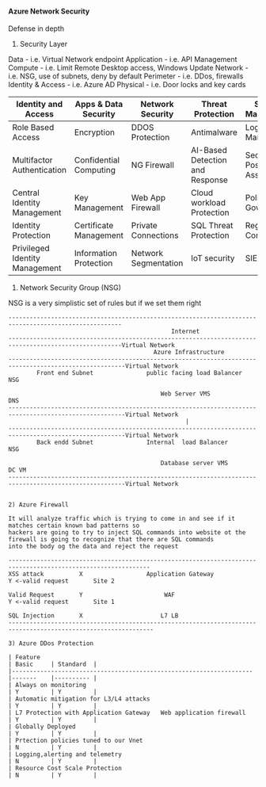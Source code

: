 #### Azure Network Security

Defense in depth

1) Security Layer

Data - i.e. Virtual Network endpoint
Application - i.e. API Management
Compute - i.e. Limit Remote Desktop access, Windows Update
Network - i.e. NSG, use of subnets, deny by default
Perimeter - i.e. DDos, firewalls
Identity & Access - i.e. Azure AD
Physical - i.e. Door locks and key cards


| Identity and   Access          	| Apps & Data Security   	| Network Security     	| Threat Protection               	| Security Management         	|
|--------------------------------	|------------------------	|----------------------	|---------------------------------	|-----------------------------	|
| Role Based Access              	| Encryption             	| DDOS Protection      	| Antimalware                     	| Log Management              	|
| Multifactor Authentication     	| Confidential Computing 	| NG Firewall          	| AI-Based Detection and Response 	| Security Posture Assessment 	|
| Central Identity Management    	| Key Management         	| Web App Firewall     	| Cloud workload Protection       	| Policy and Governance       	|
| Identity Protection            	| Certificate Management 	| Private Connections  	| SQL Threat Protection           	| Regulatory Compliance       	|
| Privileged Identity Management 	| Information Protection 	| Network Segmentation 	| IoT security                    	| SIEM                        	|


1) Network Security Group (NSG)
   
NSG is a very simplistic set of rules but if we set them right

```
------------------------------------------------------------------------------------------------------ 
                                              Internet   
------------------------------------------------------------------------------------------------------Virtual Network
                                         Azure Infrastructure                                           
-------------------------------------------------------------------------------------------------------Virtual Network
        Front end Subnet               public facing load Balancer              NSG                   
                                                                                
                                           Web Server VMS                       DNS
-------------------------------------------------------------------------------------------------------Virtual Network
                                                  |
-------------------------------------------------------------------------------------------------------Virtual Network
        Back endd Subnet               Internal  load Balancer                   NSG                   
                                                                                
                                           Database server VMS                  DC VM
-------------------------------------------------------------------------------------------------------Virtual Network


2) Azure Firewall 

It will analyze traffic which is trying to come in and see if it matches certain known bad patterns so 
hackers are going to try to inject SQL commands into website ot the firewall is going to recognize that there are SQL commands 
into the body og the data and reject the request

--------------------------------------------------------------------------------------------------------------
XSS attack          X                  Application Gateway                Y <-valid request       Site 2 

Valid Request       Y                       WAF                           Y <-valid request       Site 1

SQL Injection       X                      L7 LB
---------------------------------------------------------------------------------------------------------------

3) Azure DDos Protection

| Feature                                                            	| Basic 	| Standard 	|
|--------------------------------------------------------------------	|-------	|----------	|
| Always on monitoring                                               	| Y     	| Y        	|
| Automatic mitigation for L3/L4 attacks                             	| Y     	| Y        	|
| L7 Protection with Application Gateway   Web application firewall  	| Y     	| Y        	|
| Globally Deployed                                                  	| Y     	| Y        	|
| Prtection policies tuned to our Vnet                               	| N     	| Y        	|
| Logging,alerting and telemetry                                     	| N     	| Y        	|
| Resource Cost Scale Protection                                     	| N     	| Y        	|

